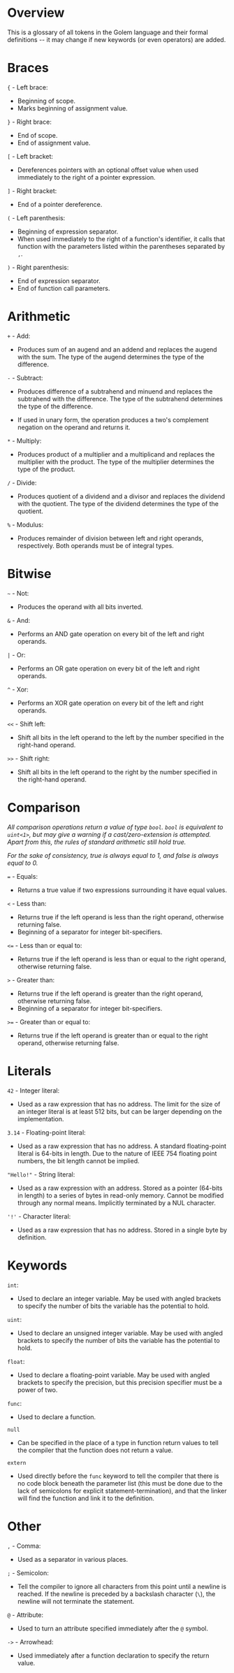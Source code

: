 # Overview
This is a glossary of all tokens in the Golem language and their formal definitions -- it may change if new keywords (or even operators) are added.

# Braces
`{` - Left brace:
- Beginning of scope.
- Marks beginning of assignment value.

`}` - Right brace:
- End of scope.
- End of assignment value.

`[` - Left bracket:
- Dereferences pointers with an optional offset value when used immediately to the right of a pointer expression.

`]` - Right bracket:
- End of a pointer dereference.

`(` - Left parenthesis:
- Beginning of expression separator.
- When used immediately to the right of a function's identifier, it calls that function with the parameters listed within the parentheses separated by `,`.

`)` - Right parenthesis:
- End of expression separator.
- End of function call parameters.

# Arithmetic
`+` - Add:
- Produces sum of an augend and an addend and replaces the augend with the sum.
The type of the augend determines the type of the difference.

`-` - Subtract:
- Produces difference of a subtrahend and minuend and replaces the subtrahend with the difference.
The type of the subtrahend determines the type of the difference.

- If used in unary form, the operation produces a two's complement negation on the operand and returns it.

`*` - Multiply:
- Produces product of a multiplier and a multiplicand and replaces the multiplier with the product.
The type of the multiplier determines the type of the product.

`/` - Divide:
- Produces quotient of a dividend and a divisor and replaces the dividend with the quotient.
The type of the dividend determines the type of the quotient.

`%` - Modulus:
- Produces remainder of division between left and right operands, respectively.
Both operands must be of integral types.

# Bitwise
`~` - Not:
- Produces the operand with all bits inverted.

`&` - And:
- Performs an AND gate operation on every bit of the left and right operands.

`|` - Or:
- Performs an OR gate operation on every bit of the left and right operands.

`^` - Xor:
- Performs an XOR gate operation on every bit of the left and right operands.

`<<` - Shift left:
- Shift all bits in the left operand to the left by the number specified in the right-hand operand.
  
`>>` - Shift right:
- Shift all bits in the left operand to the right by the number specified in the right-hand operand.

# Comparison
*All comparison operations return a value of type `bool`. `bool` is equivalent to `uint<1>`, but may give a warning if a cast/zero-extension is attempted. Apart from this, the rules of standard arithmetic still hold true.*

*For the sake of consistency, true is always equal to 1, and false is always equal to 0.*

`=` - Equals:
- Returns a true value if two expressions surrounding it have equal values.

`<` - Less than:
- Returns true if the left operand is less than the right operand, otherwise returning false.
- Beginning of a separator for integer bit-specifiers.

`<=` - Less than or equal to:
- Returns true if the left operand is less than or equal to the right operand, otherwise returning false.

`>` - Greater than:
- Returns true if the left operand is greater than the right operand, otherwise returning false.
- Beginning of a separator for integer bit-specifiers.

`>=` - Greater than or equal to:
- Returns true if the left operand is greater than or equal to the right operand, otherwise returning false.

# Literals
`42` - Integer literal:
- Used as a raw expression that has no address. The limit for the size of an integer literal is at least 512 bits, but can be larger depending on the implementation.

`3.14` - Floating-point literal:
- Used as a raw expression that has no address. A standard floating-point literal is 64-bits in length. Due to the nature of IEEE 754 floating point numbers, the bit length cannot be implied.

`"Hello!"` - String literal:
- Used as a raw expression with an address. Stored as a pointer (64-bits in length) to a series of bytes in read-only memory. Cannot be modified through any normal means. Implicitly terminated by a NUL character.

`'!'` - Character literal:
- Used as a raw expression that has no address. Stored in a single byte by definition. 

# Keywords
`int`:
- Used to declare an integer variable. May be used with angled brackets to specify the number of bits the variable has the potential to hold.

`uint`:
- Used to declare an unsigned integer variable. May be used with angled brackets to specify the number of bits the variable has the potential to hold.

`float`:
- Used to declare a floating-point variable. May be used with angled brackets to specify the precision, but this precision specifier must be a power of two.

`func`:
- Used to declare a function.

`null`
- Can be specified in the place of a type in function return values to tell the compiler that the function does not return a value.

`extern`
- Used directly before the `func` keyword to tell the compiler that there is no code block beneath the parameter list (this must be done due to the lack of semicolons for explicit statement-termination), and that the linker will find the function and link it to the definition.
  
# Other
`,` - Comma:
- Used as a separator in various places.

`;` - Semicolon:
- Tell the compiler to ignore all characters from this point until a newline is reached. If the newline is preceded by a backslash character (`\`), the newline will not terminate the statement.

`@` - Attribute:
- Used to turn an attribute specified immediately after the `@` symbol.

`->` - Arrowhead:
- Used immediately after a function declaration to specify the return value.
